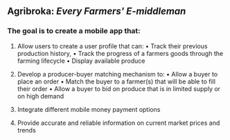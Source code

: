 ## Agribroka: *Every  Farmers' E-middleman*

### The goal is to create a mobile app that:

1.	Allow users to create a user profile that can:
•	Track their previous production history,
•	Track the progress of a farmers goods through the farming lifecycle
•	Display available produce

2.	Develop a producer-buyer matching mechanism to:
•	Allow a buyer to place an order
•	Match the buyer to a farmer(s) that will be able to fill their order
•	Allow a buyer to bid on produce that is in limited supply or on high demand


3.	Integrate different mobile money payment options

4.	Provide accurate and reliable information on current market prices and trends
